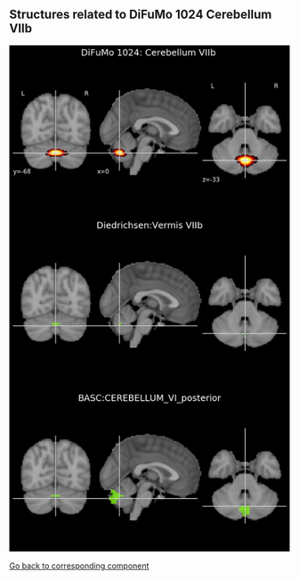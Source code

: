 


## Structures related to DiFuMo 1024 Cerebellum VIIb 

![319](319.jpg "Structures related to DiFuMo 1024 Cerebellum VIIb ")

[Go back to corresponding component](https://parietal-inria.github.io/DiFuMo/1024/html/319.html)